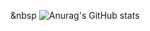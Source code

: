 
&nbsp        ![Anurag's GitHub stats](https://github-readme-stats.vercel.app/api?username=asdfkco&show_icons=true&theme=radical)
